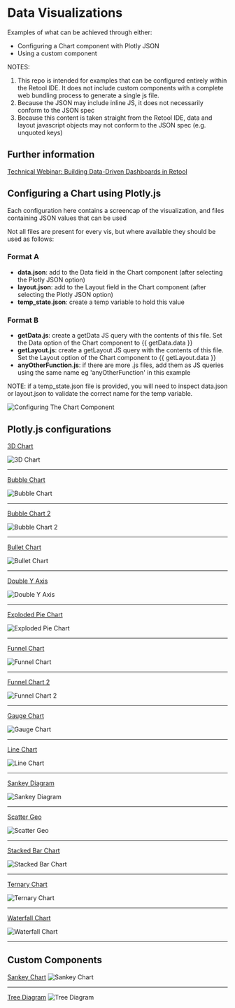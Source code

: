 # Data Visualizations

Examples of what can be achieved through either:
- Configuring a Chart component with Plotly JSON
- Using a custom component

NOTES: 
1. This repo is intended for examples that can be configured entirely within the Retool IDE. It does not include custom components with a complete web bundling process to generate a single js file.
2. Because the JSON may include inline JS, it does not necessarily conform to the JSON spec
3. Because this content is taken straight from the Retool IDE, data and layout javascript objects may not conform to the JSON spec (e.g. unquoted keys)

## Further information

[Technical Webinar: Building Data-Driven Dashboards in Retool](https://www.youtube.com/watch?v=iN5nLpcu2J8&t=683s)

## Configuring a Chart using Plotly.js

Each configuration here contains a screencap of the visualization, and files containing JSON values that can be used

Not all files are present for every vis, but where available they should be used as follows:

### Format A

- __data.json__: add to the Data field in the Chart component (after selecting the Plotly JSON option)
- __layout.json__: add to the Layout field in the Chart component (after selecting the Plotly JSON option)
- __temp_state.json__: create a temp variable to hold this value

### Format B
- __getData.js__: create a getData JS query with the contents of this file. Set the Data option of the Chart component to {{ getData.data }}
- __getLayout.js__: create a getLayout JS query with the contents of this file. Set the Layout option of the Chart component to {{ getLayout.data }}
- __anyOtherFunction.js__: if there are more .js files, add them as JS queries using the same name eg 'anyOtherFunction' in this example

NOTE: if a temp_state.json file is provided, you will need to inspect data.json or layout.json to validate the correct name for the temp variable.

![Configuring The Chart Component](docs/configuring_a_plotly_chart.png)

## Plotly.js configurations

[3D Chart](plotly_component/3d_chart/)

![3D Chart](plotly_component/3d_chart/3d_chart.gif)
___
[Bubble Chart](plotly_component/bubble_chart/)

![Bubble Chart](plotly_component/bubble_chart/bubble_chart.png)
___
[Bubble Chart 2](plotly_component/bubble_chart_2/)

![Bubble Chart 2](plotly_component/bubble_chart_2/bubble_chart_2.png)
___
[Bullet Chart](plotly_component/bullet_chart/)

![Bullet Chart](plotly_component/bullet_chart/bullet_chart.png)
___
[Double Y Axis](plotly_component/double_y_axis/)

![Double Y Axis](plotly_component/double_y_axis/double_y_axis.png)
___
[Exploded Pie Chart](plotly_component/exploded_pie_chart/)

![Exploded Pie Chart](plotly_component/exploded_pie_chart/exploded_pie_chart.png)
___
[Funnel Chart](plotly_component/funnel_chart/)

![Funnel Chart](plotly_component/funnel_chart/funnel_chart.png)
___
[Funnel Chart 2](plotly_component/funnel_chart_2/)

![Funnel Chart 2](plotly_component/funnel_chart_2/funnel_chart_2.png)
___
[Gauge Chart](plotly_component/gauge_chart/)

![Gauge Chart](plotly_component/gauge_chart/guage_chart.png)
___
[Line Chart](plotly_component/line_chart/)

![Line Chart](plotly_component/line_chart/line_chart.png)
___
[Sankey Diagram](plotly_component/sankey_diagram/)

![Sankey Diagram](plotly_component/sankey_diagram/plotly_sankey_diagram.gif)
___
[Scatter Geo](plotly_component/scattergeo/)

![Scatter Geo](plotly_component/scattergeo/scattergeo.png)
___
[Stacked Bar Chart](plotly_component/stacked_bar_chart/)

![Stacked Bar Chart](plotly_component/stacked_bar_chart/stacked_bar_chart.png)
___
[Ternary Chart](plotly_component/ternary_chart/)

![Ternary Chart](plotly_component/ternary_chart/ternary_chart.png)
___
[Waterfall Chart](plotly_component/waterfall_chart/)

![Waterfall Chart](plotly_component/waterfall_chart/waterfall_chart.png)
___

## Custom Components

[Sankey Chart](custom_component/sankey_chart/)
![Sankey Chart](custom_component/sankey_chart/sankey_chart.png)
___
[Tree Diagram](custom_component/tree_diagram/)
![Tree Diagram](custom_component/tree_diagram/tree_diagram.png)
